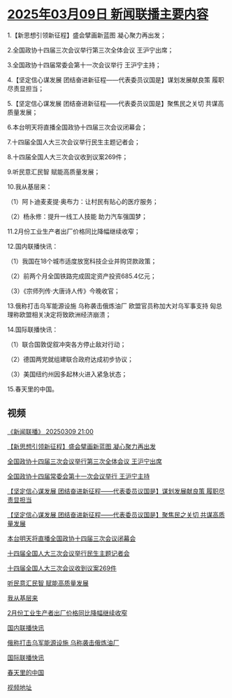 # [2025年03月09日 新闻联播主要内容](https://tv.cctv.com/lm/xwlb/day/20250309.shtml)

1.【新思想引领新征程】盛会擘画新蓝图 凝心聚力再出发；

2.全国政协十四届三次会议举行第三次全体会议 王沪宁出席；

3.全国政协十四届常委会第十一次会议举行 王沪宁主持；

4.【坚定信心谋发展 团结奋进新征程——代表委员议国是】谋划发展献良策 履职尽责显担当；

5.【坚定信心谋发展 团结奋进新征程——代表委员议国是】聚焦民之关切 共谋高质量发展；

6.本台明天将直播全国政协十四届三次会议闭幕会；

7.十四届全国人大三次会议举行民生主题记者会；

8.十四届全国人大三次会议收到议案269件；

9.听民意汇民智 赋能高质量发展；

10.我从基层来：

（1）阿卜迪麦麦提·奥布力：让村民有贴心的医疗服务；

（2）杨永修：提升一线工人技能 助力汽车强国梦；

11.2月份工业生产者出厂价格同比降幅继续收窄；

12.国内联播快讯：

（1）我国在18个城市适度放宽科技企业并购贷款政策；

（2）前两个月全国铁路完成固定资产投资685.4亿元；

（3）《宗师列传·大唐诗人传》今晚收官；

13.俄称打击乌军能源设施 乌称袭击俄炼油厂 欧盟官员称加大对乌军事支持 匈总理称欧盟相关决定将致欧洲经济崩溃；

14.国际联播快讯：

（1）联合国敦促叙冲突各方停止敌对行动；

（2）德国两党就组建联合政府达成初步协议；

（3）美国纽约州因多起林火进入紧急状态；

15.春天里的中国。

## 视频

[《新闻联播》 20250309 21:00](https://tv.cctv.com/2025/03/09/VIDE9uEYM20nMWnPyWY6wp6K250309.shtml)

[【新思想引领新征程】盛会擘画新蓝图 凝心聚力再出发](https://tv.cctv.com/2025/03/09/VIDEGAKKAFzZ3nEEE9GhMben250309.shtml)

[全国政协十四届三次会议举行第三次全体会议 王沪宁出席](https://tv.cctv.com/2025/03/09/VIDEy0tegdHYQ3CJl0BpFQcS250309.shtml)

[全国政协十四届常委会第十一次会议举行 王沪宁主持](https://tv.cctv.com/2025/03/09/VIDEvI1YK4i6UiEgVsQ4s3Sv250309.shtml)

[【坚定信心谋发展 团结奋进新征程——代表委员议国是】谋划发展献良策 履职尽责显担当](https://tv.cctv.com/2025/03/09/VIDEfrYhZWiBjnnSvXDXLuTO250309.shtml)

[【坚定信心谋发展 团结奋进新征程——代表委员议国是】聚焦民之关切 共谋高质量发展](https://tv.cctv.com/2025/03/09/VIDESBZO6qLQJBOn7NE5oqaU250309.shtml)

[本台明天将直播全国政协十四届三次会议闭幕会](https://tv.cctv.com/2025/03/09/VIDEYhzjFCccXj8JHlYqi7mF250309.shtml)

[十四届全国人大三次会议举行民生主题记者会](https://tv.cctv.com/2025/03/09/VIDEcpCPGSuWebFTeIHgYH8n250309.shtml)

[十四届全国人大三次会议收到议案269件](https://tv.cctv.com/2025/03/09/VIDEoqYGaRTVTUtLeXl3Rtsq250309.shtml)

[听民意汇民智 赋能高质量发展](https://tv.cctv.com/2025/03/09/VIDEkMloSqfa0X6aEIIIhxYX250309.shtml)

[我从基层来](https://tv.cctv.com/2025/03/09/VIDEk88fygGdjyaluP1ba8F1250309.shtml)

[2月份工业生产者出厂价格同比降幅继续收窄](https://tv.cctv.com/2025/03/09/VIDE3636jDTOF0PWy8fmJ88t250309.shtml)

[国内联播快讯](https://tv.cctv.com/2025/03/09/VIDEguMziJK8YstbmATZHwBk250309.shtml)

[俄称打击乌军能源设施 乌称袭击俄炼油厂](https://tv.cctv.com/2025/03/09/VIDEpyJE9SjdevnNVlF1qZW3250309.shtml)

[国际联播快讯](https://tv.cctv.com/2025/03/09/VIDEYj03k8qC9HFHxC311BBK250309.shtml)

[春天里的中国](https://tv.cctv.com/2025/03/09/VIDEQcgT4SuqOCPkniYy66ZV250309.shtml)

[视频地址](https://tv.cctv.com/lm/xwlb/day/20250309.shtml) 

